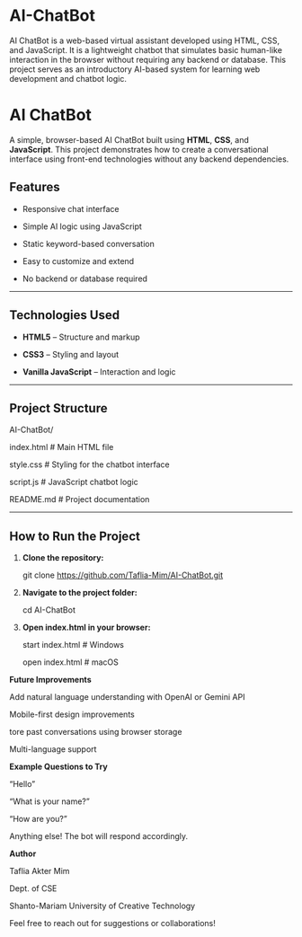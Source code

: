 # AI-ChatBot
AI ChatBot is a web-based virtual assistant developed using HTML, CSS, and JavaScript. It is a lightweight chatbot that simulates basic human-like interaction in the browser without requiring any backend or database. This project serves as an introductory AI-based system for learning web development and chatbot logic.
# AI ChatBot

A simple, browser-based AI ChatBot built using **HTML**, **CSS**, and **JavaScript**. This project demonstrates how to create a conversational interface using front-end technologies without any backend dependencies.

##  Features

- Responsive chat interface

- Simple AI logic using JavaScript

- Static keyword-based conversation

- Easy to customize and extend

- No backend or database required

---

## Technologies Used

- **HTML5** – Structure and markup

- **CSS3** – Styling and layout

- **Vanilla JavaScript** – Interaction and logic

---

## Project Structure

AI-ChatBot/

index.html # Main HTML file

style.css # Styling for the chatbot interface

script.js # JavaScript chatbot logic

README.md # Project documentation

---

## How to Run the Project

1. **Clone the repository:**

   git clone https://github.com/Taflia-Mim/AI-ChatBot.git

3. **Navigate to the project folder:**

    cd AI-ChatBot

4. **Open index.html in your browser:**

   start index.html  # Windows

   open index.html   # macOS

**Future Improvements**

Add natural language understanding with OpenAI or Gemini API

Mobile-first design improvements

tore past conversations using browser storage

Multi-language support  

**Example Questions to Try**

“Hello”

“What is your name?”

“How are you?”

Anything else! The bot will respond accordingly.

**Author**

Taflia Akter Mim

Dept. of CSE

Shanto-Mariam University of Creative Technology

Feel free to reach out for suggestions or collaborations!


